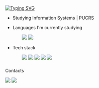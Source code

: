 ### 
[![Typing SVG](https://readme-typing-svg.herokuapp.com/?color=DEB887&size=25&center=true&vCenter=true&width=1000&lines=Hello+world,+I'm+Isa!+✨🦕)](https://git.io/typing-svg)

- Studying Information Systems | PUCRS
- Languages I'm currently studying

  <div align="left">
  <img width="25" />
  <img src="https://img.shields.io/badge/Java-800000?style=for-the-badge&logo=openjdk&logoColor=white)">
  <img src="https://img.shields.io/badge/Python-4169E1?style=for-the-badge&logo=python&logoColor=white">
- Tech stack
  <div align="left">
  <img width="25" />
  <img src="https://img.shields.io/badge/Spring-6DB33F?style=for-the-badge&logo=spring&logoColor=white">
  <img src="https://img.shields.io/badge/SQL-6495ED?style=for-the-badge&Color=white">
  <img src="https://img.shields.io/badge/Databricks-FF3621?style=for-the-badge&logo=databricks&logoColor=fff">
  <img src="https://img.shields.io/badge/Apache%20Spark-E25A1C?style=for-the-badge&logo=apachespark&logoColor=fff">
  <img src="https://custom-icon-badges.demolab.com/badge/Power%20BI-F1C912?style=for-the-badge&logo=power-bi&logoColor=fff)">
</div>

###

Contacts

<a href="https://www.linkedin.com/in/isadoramcamargo/" target="_blank"><img src="https://img.shields.io/badge/-LinkedIn-%230077B5?style=for-the-badge&logo=linkedin&logoColor=white" target="_blank"></a> 
<a href = "mailto:isadoramcamargo02@gmail.com"><img src="https://img.shields.io/badge/-Gmail-%23333?style=for-the-badge&logo=gmail&logoColor=white" target="_blank"></a>


